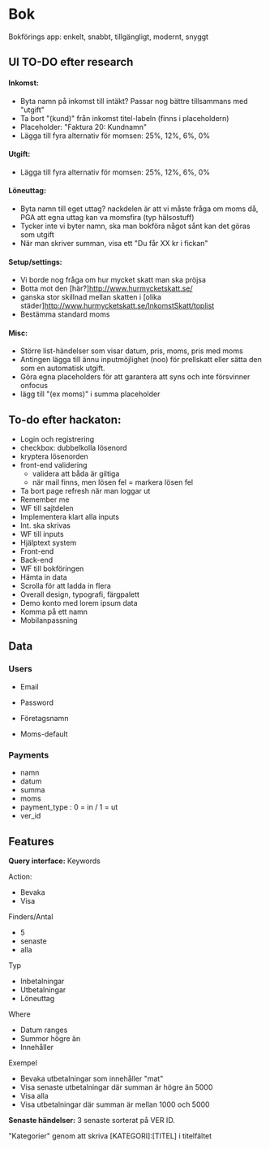 # Bok
Bokförings app: enkelt, snabbt, tillgängligt, modernt, snyggt



## UI TO-DO efter research
#### Inkomst:
- Byta namn på inkomst till intäkt? Passar nog bättre tillsammans med "utgift"
- Ta bort "(kund)" från inkomst titel-labeln (finns i placeholdern)
 - Placeholder: "Faktura 20: Kundnamn"
- Lägga till fyra alternativ för momsen: 25%, 12%, 6%, 0%

#### Utgift:
- Lägga till fyra alternativ för momsen: 25%, 12%, 6%, 0%

#### Löneuttag:
- Byta namn till eget uttag? nackdelen är att vi måste fråga om moms då, PGA att egna uttag kan va momsfira (typ hälsostuff)
 - Tycker inte vi byter namn, ska man bokföra något sånt kan det göras som utgift 
- När man skriver summan, visa ett "Du får XX kr i fickan"

#### Setup/settings:
- Vi borde nog fråga om hur mycket skatt man ska pröjsa
 - Botta mot den [här?]http://www.hurmycketskatt.se/
 - ganska stor skillnad mellan skatten i [olika städer]http://www.hurmycketskatt.se/InkomstSkatt/toplist
- Bestämma standard moms

#### Misc:
- Större list-händelser som visar datum, pris, moms, pris med moms
- Antingen lägga till ännu inputmöjlighet (noo) för prellskatt eller sätta den som en automatisk utgift.
- Göra egna placeholders för att garantera att syns och inte försvinner onfocus
- lägg till "(ex moms)" i summa placeholder



## To-do efter hackaton:
- Login och registrering
 - checkbox: dubbelkolla lösenord
 - kryptera lösenorden
 - front-end validering
   - validera att båda är giltiga
   - när mail finns, men lösen fel = markera lösen fel
 - Ta bort page refresh när man loggar ut
 - Remember me
- WF till sajtdelen
- Implementera klart alla inputs
 - Int. ska skrivas
- WF till inputs
- Hjälptext system
 - Front-end
 - Back-end
- WF till bokföringen
- Hämta in data
 - Scrolla för att ladda in flera
- Overall design, typografi, färgpalett
- Demo konto med lorem ipsum data
- Komma på ett namn
- Mobilanpassning

## Data

### Users
- Email
- Password

- Företagsnamn
- Moms-default


### Payments
- namn
- datum
- summa
- moms
- payment_type : 0 = in / 1 = ut
- ver_id



## Features
**Query interface:**
Keywords

Action:

- Bevaka
- Visa

Finders/Antal

- 5
- senaste
- alla

Typ

- Inbetalningar
- Utbetalningar
- Löneuttag

Where

- Datum ranges
- Summor högre än
- Innehåller

Exempel

- Bevaka utbetalningar som innehåller "mat" 
- Visa senaste utbetalningar där summan är högre än 5000
- Visa alla
- Visa utbetalningar där summan är mellan 1000 och 5000


**Senaste händelser:**
3 senaste sorterat på VER ID.

"Kategorier" genom att skriva [KATEGORI]:[TITEL] i titelfältet
